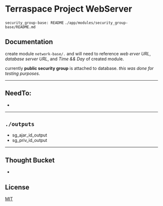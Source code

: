 # Terraspace Project WebServer
`security_group-base: README`
`./app/modules/security_group-base/README.md`


## Documentation
create module ```network-base/.``` and will need to reference *web erver URL*, *database server URL*, and *Time && Day* of created module. 

currently **public security group** is attached to database. *this was done for testing purposes*.


-----

## NeedTo:
- 
-------

## `./outputs`
- sg_ajar_id_output
- sg_priv_id_output

---------------

## Thought Bucket
- 

## License
[MIT](https://choosealicense.com/licenses/mit/)